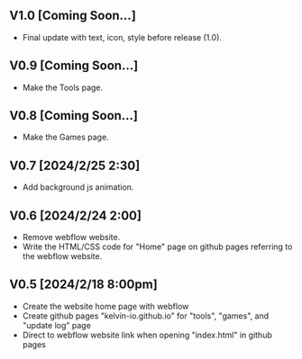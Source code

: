 ## V1.0 [Coming Soon...]
- Final update with text, icon, style before release (1.0).

## V0.9 [Coming Soon...]
- Make the Tools page.

## V0.8 [Coming Soon...]
- Make the Games page.

## V0.7 [2024/2/25 2:30]
- Add background js animation.

## V0.6 [2024/2/24 2:00]
- Remove webflow website.
- Write the HTML/CSS code for "Home" page on github pages referring to the webflow website.

## V0.5 [2024/2/18 8:00pm]
- Create the website home page with webflow
- Create github pages "kelvin-io.github.io" for "tools", "games", and "update log" page
- Direct to webflow website link when opening "index.html" in github pages

